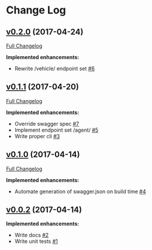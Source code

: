 # Change Log

## [v0.2.0](https://github.com/cad/vehicle-tracker-api/tree/v0.2.0) (2017-04-24)
[Full Changelog](https://github.com/cad/vehicle-tracker-api/compare/v0.1.1...v0.2.0)

**Implemented enhancements:**

- Rewrite /vehicle/ endpoint set [\#6](https://github.com/cad/vehicle-tracker-api/issues/6)

## [v0.1.1](https://github.com/cad/vehicle-tracker-api/tree/v0.1.1) (2017-04-20)
[Full Changelog](https://github.com/cad/vehicle-tracker-api/compare/v0.1.0...v0.1.1)

**Implemented enhancements:**

- Override swagger spec [\#7](https://github.com/cad/vehicle-tracker-api/issues/7)
- Implement endpoint set /agent/ [\#5](https://github.com/cad/vehicle-tracker-api/issues/5)
- Write proper cli [\#3](https://github.com/cad/vehicle-tracker-api/issues/3)

## [v0.1.0](https://github.com/cad/vehicle-tracker-api/tree/v0.1.0) (2017-04-14)
[Full Changelog](https://github.com/cad/vehicle-tracker-api/compare/v0.0.2...v0.1.0)

**Implemented enhancements:**

- Automate generation of swagger.json on build time [\#4](https://github.com/cad/vehicle-tracker-api/issues/4)

## [v0.0.2](https://github.com/cad/vehicle-tracker-api/tree/v0.0.2) (2017-04-14)
**Implemented enhancements:**

- Write docs [\#2](https://github.com/cad/vehicle-tracker-api/issues/2)
- Write unit tests [\#1](https://github.com/cad/vehicle-tracker-api/issues/1)



